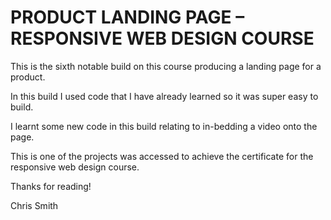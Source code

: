 #   PRODUCT LANDING PAGE – RESPONSIVE WEB DESIGN COURSE

This is the sixth notable build on this course producing a landing page for a product.

In this build I used code that I have already learned so it was super easy to build. 

I learnt some new code in this build relating to in-bedding a video onto the page.

This is one of the projects was accessed to achieve the certificate for the responsive web design course.

Thanks for reading!

Chris Smith